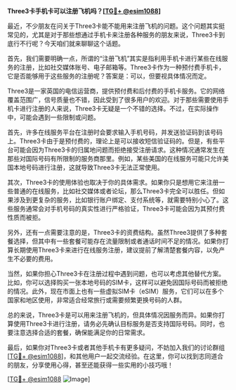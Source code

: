 **Three3卡手机卡可以注册飞机吗？[[TG💪+ @esim1088](https://t.me/s/esim1088)]**

最近，不少朋友在问关于Three3卡能不能用来注册飞机的问题。这个问题其实挺常见的，尤其是对于那些想通过手机卡来注册各种服务的朋友来说，Three3卡到底行不行呢？今天咱们就来聊聊这个话题。

首先，我们需要明确一点，所谓的“注册飞机”其实是指利用手机卡进行某些在线服务的注册，比如社交媒体账号、电子邮箱等。Three3卡作为一种预付费手机卡，它是否能够用于这些服务的注册呢？答案是：可以，但要视具体情况而定。

Three3是一家英国的电信运营商，提供预付费和后付费的手机卡服务。它的网络覆盖范围广，信号质量也不错，因此受到了很多用户的欢迎。对于那些需要使用手机卡进行注册的人来说，Three3卡无疑是一个不错的选择。不过，在实际操作中，可能会遇到一些限制或问题。

首先，许多在线服务平台在注册时会要求输入手机号码，并发送验证码到该号码上。Three3卡由于是预付费的，理论上是可以接收短信验证码的。但是，有些平台可能会因为Three3卡的归属地问题而拒绝接受注册请求。这种情况通常发生在那些对国际号码有所限制的服务商那里。例如，某些美国的在线服务可能只允许美国本地号码进行注册，这就导致Three3卡无法正常使用。

其次，Three3卡的使用体验也取决于你的具体需求。如果你只是想用它来注册一些普通的在线服务，比如社交媒体或者论坛，那么Three3卡完全可以胜任。但如果涉及到更复杂的服务，比如银行账户绑定、支付系统等，就需要特别小心了。这些服务通常会对手机号码的真实性进行严格验证，Three3卡可能会因为其预付费性质而被拒。

另外，还有一点需要注意的是，Three3卡的资费结构。虽然Three3提供了多种套餐选择，但其中有一些套餐可能存在流量限制或者通话时间不足的情况。如果你打算长期使用Three3卡来进行在线服务注册，建议提前了解清楚套餐内容，以免产生不必要的费用。

当然，如果你担心Three3卡在注册过程中遇到问题，也可以考虑其他替代方案。比如，你可以选择购买一张本地号码的SIM卡，这样可以避免因国际号码而被拒绝的情况。此外，现在市面上也有一些虚拟SIM卡（eSIM）服务，它们可以在多个国家和地区使用，非常适合经常旅行或需要频繁更换号码的人群。

总的来说，Three3卡是可以用来注册飞机的，但具体情况因服务而异。如果你打算使用Three3卡进行注册，请务必先确认目标服务是否支持国际号码。同时，也要注意选择合适的套餐，确保能满足你的日常需求。

最后，如果你对Three3卡或者其他手机卡有更多疑问，不妨加入我们的讨论群组[[TG💪+ @esim1088](https://t.me/s/esim1088)]，和其他用户一起交流经验。在这里，你可以找到志同道合的朋友，分享使用心得，甚至还能获得一些实用的小技巧哦！

[[TG💪+ @esim1088](https://t.me/s/esim1088) ![Image](https://i.postimg.cc/4NQfJmqS/Snipaste-2025-05-13-00-14-12.png)]